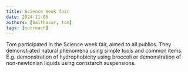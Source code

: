 ```yaml
---
title: Science Week fair
date: 2024-11-08
authors: [balthasar, tom]
tags: [outreach]
---
```


Tom participated in the Science week fair, aimed to all publics.
They demonstrated natural phenomena using simple tools and common items.
E.g. demonstration of hydrophobicity using broccoli or demonstration of non-newtonian liquids using cornstarch suspensions.

